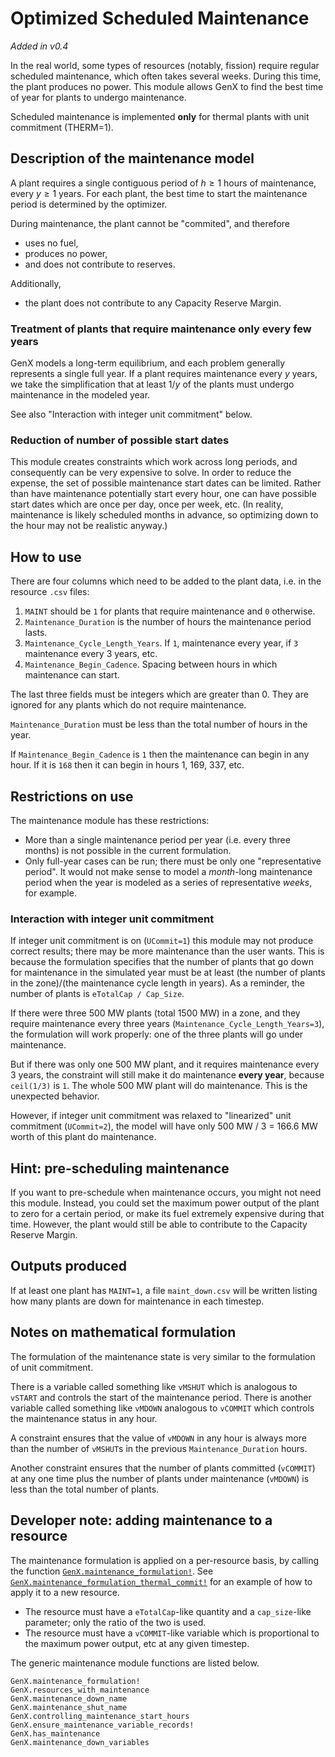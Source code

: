 # Optimized Scheduled Maintenance
_Added in v0.4_

In the real world, some types of resources (notably, fission) require regular scheduled maintenance, which often takes several weeks.
During this time, the plant produces no power.
This module allows GenX to find the best time of year for plants to undergo maintenance.

Scheduled maintenance is implemented **only** for thermal plants with unit commitment (THERM=1).

## Description of the maintenance model
A plant requires a single contiguous period of $h \ge 1$ hours of maintenance, every $y \ge 1$ years.
For each plant, the best time to start the maintenance period is determined by the optimizer.

During maintenance, the plant cannot be "commited", and therefore

* uses no fuel,
* produces no power,
* and does not contribute to reserves.

Additionally, 

* the plant does not contribute to any Capacity Reserve Margin.

### Treatment of plants that require maintenance only every few years
GenX models a long-term equilibrium,
and each problem generally represents a single full year.
If a plant requires maintenance every $y$ years, we take the simplification that at least $1/y$ of the plants must undergo maintenance in the modeled year.

See also "Interaction with integer unit commitment" below.

### Reduction of number of possible start dates
This module creates constraints which work across long periods, and consequently can be very expensive to solve.
In order to reduce the expense, the set of possible maintenance start dates can be limited.
Rather than have maintenance potentially start every hour, one can have possible start dates which are once per day, once per week, etc.
(In reality, maintenance is likely scheduled months in advance, so optimizing down to the hour may not be realistic anyway.)

## How to use
There are four columns which need to be added to the plant data, i.e. in the resource `.csv` files:

1. `MAINT` should be `1` for plants that require maintenance and `0` otherwise.
2. `Maintenance_Duration` is the number of hours the maintenance period lasts.
3. `Maintenance_Cycle_Length_Years`. If `1`, maintenance every year, if `3` maintenance every 3 years, etc.
4. `Maintenance_Begin_Cadence`. Spacing between hours in which maintenance can start.

The last three fields must be integers which are greater than 0. 
They are ignored for any plants which do not require maintenance.

`Maintenance_Duration` must be less than the total number of hours in the year.

If `Maintenance_Begin_Cadence` is `1` then the maintenance can begin in any hour.
If it is `168` then it can begin in hours 1, 169, 337, etc.

## Restrictions on use
The maintenance module has these restrictions:

- More than a single maintenance period per year (i.e. every three months) is not possible in the current formulation.
- Only full-year cases can be run; there must be only one "representative period".
It would not make sense to model a *month*-long maintenance period when the year is modeled as a series of representative *weeks*, for example.

### Interaction with integer unit commitment
If integer unit commitment is on (`UCommit=1`) this module may not produce correct results; there may be more maintenance than the user wants.
This is because the formulation specifies that the number of plants that go down for maintenance in the simulated year must be at least (the number of plants in the zone)/(the maintenance cycle length in years).
As a reminder, the number of plants is `eTotalCap / Cap_Size`.

If there were three 500 MW plants (total 1500 MW) in a zone, and they require maintenance every three years (`Maintenance_Cycle_Length_Years=3`), 
the formulation will work properly: one of the three plants will go under maintenance.

But if there was only one 500 MW plant, and it requires maintenance every 3 years, the constraint will still make it do maintenance **every year**, because `ceil(1/3)` is `1`. The whole 500 MW plant will do maintenance. This is the unexpected behavior.

However, if integer unit commitment was relaxed to "linearized" unit commitment (`UCommit=2`), the model will have only 500 MW / 3 = 166.6 MW worth of this plant do maintenance.

## Hint: pre-scheduling maintenance
If you want to pre-schedule when maintenance occurs, you might not need this module.
Instead, you could set the maximum power output of the plant to zero for a certain period, or make its fuel extremely expensive during that time.
However, the plant would still be able to contribute to the Capacity Reserve Margin.

## Outputs produced
If at least one plant has `MAINT=1`, a file `maint_down.csv` will be written listing how many plants are down for maintenance in each timestep.

## Notes on mathematical formulation
The formulation of the maintenance state is very similar to the formulation of unit commitment.

There is a variable called something like `vMSHUT` which is analogous to `vSTART` and controls the start of the maintenance period.
There is another variable called something like `vMDOWN` analogous to `vCOMMIT` which controls the maintenance status in any hour.

A constraint ensures that the value of `vMDOWN` in any hour is always more than the number of `vMSHUT`s in the previous `Maintenance_Duration` hours.

Another constraint ensures that the number of plants committed (`vCOMMIT`) at any one time plus the number of plants under maintenance (`vMDOWN`) is less than the total number of plants.

## Developer note: adding maintenance to a resource
The maintenance formulation is applied on a per-resource basis, by calling the function [`GenX.maintenance_formulation!`](@ref). 
See [`GenX.maintenance_formulation_thermal_commit!`](@ref) for an example of how to apply it to a new resource.

* The resource must have a `eTotalCap`-like quantity and a `cap_size`-like parameter; only the ratio of the two is used.
* The resource must have a `vCOMMIT`-like variable which is proportional to the maximum power output, etc at any given timestep.

The generic maintenance module functions are listed below.

```@docs
GenX.maintenance_formulation!
GenX.resources_with_maintenance
GenX.maintenance_down_name
GenX.maintenance_shut_name
GenX.controlling_maintenance_start_hours
GenX.ensure_maintenance_variable_records!
GenX.has_maintenance
GenX.maintenance_down_variables
```